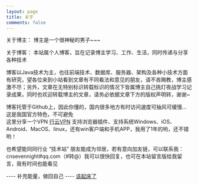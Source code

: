 ```yaml
---
layout: page
title: 关于
comments: false
---
```


关于博主：
博主是一个很神秘的男子~~~

关于博客：
本站属个人博客，旨在记录博主学习、工作、生活，同时传递与分享各种技术    

博客以Java技术为主，也往前端技术、数据库、服务器、架构及各种小技术方面有研究，望各位来到小站看到文章有不同看法和意见的朋友，请不吝赐教，博主感激不尽；另外，文章在无特别标识转载标识的情况下皆属博主自己挑灯夜战学习记录成果，同时也欢迎转载博主的文章，请务必依据文章下方的版权声明转，谢谢~  

博客托管于Github上，因此你懂的，国内很多地方有时访问速度可抽风可缓慢... 这是我国官方特色，不可避免    
这里分享一个VPN [行云VPN](http://www.mylinkyun.com/?ref=2rijzv) 支持浏览器插件、支持系统Windows、iOS、Android、MacOS、linux，还有win客户端和手机APP，我用了1年的哟，还不错哟！

也希望能同同行业 “技术站” 朋友能成为邻居，若有意向加友链，可以联系我：cnsevennight#qq.com（#转@）我可以很快回复，也可在本站留言版给我留言，我有时间也能看见  


      
  
  
  
---- 补充能量，做回自己 ----
[该起床了](http://v.youku.com/v_show/id_XNjUwMDUzMDcy.html)
